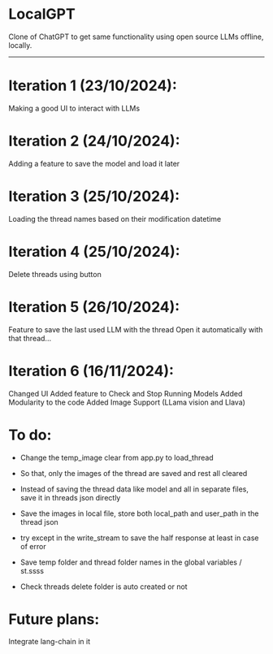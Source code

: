 # LocalGPT
Clone of ChatGPT to get same functionality using open source LLMs offline, locally.

---

# Iteration 1 (23/10/2024):
Making a good UI to interact with LLMs

# Iteration 2 (24/10/2024):
Adding a feature to save the model and load it later

# Iteration 3 (25/10/2024):
Loading the thread names based on their modification datetime

# Iteration 4 (25/10/2024):
Delete threads using button

# Iteration 5 (26/10/2024):
Feature to save the last used LLM with the thread
Open it automatically with that thread...

# Iteration 6 (16/11/2024):
Changed UI
Added feature to Check and Stop Running Models
Added Modularity to the code
Added Image Support (LLama vision and Llava)

# To do:
- Change the temp_image clear from app.py to load_thread
- So that, only the images of the thread are saved and rest all cleared

- Instead of saving the thread data like model and all in separate files, save it in threads json directly 

- Save the images in local file, store both local_path and user_path in the thread json

- try except in the write_stream to save the half response at least in case of error

- Save temp folder and thread folder names in the global variables / st.ssss

- Check threads delete folder is auto created or not

# Future plans:
Integrate lang-chain in it

